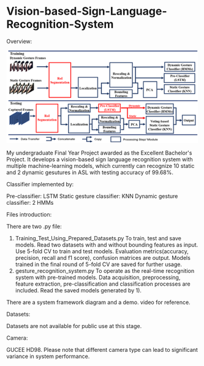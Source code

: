 # Vision-based-Sign-Language-Recognition-System

Overview:

<img src=https://github.com/JianqiaoMao/Real-time-Vision-based-Sign-Language-Recognition-System/blob/main/doc/SYSTEM%20FRAMEWORK.png width=500 />

My undergraduate Final Year Project awarded as the Excellent Bachelor's Project. It develops a vision-based sign language recognition system with multiple machine-learning models, which currently can recognize 10 static and 2 dynamic gesutures in ASL with testing accuracy of 99.68%.

Classifier implemented by:

  Pre-classifier: LSTM
  Static gesture classifier: KNN
  Dynamic gesture classifier: 2 HMMs

Files introduction:

There are two .py file:

  1) Training_Test_Using_Prepared_Datasets.py
    To train, test and save models. 
    Read two datasets with and without bounding features as input. Use 5-fold CV to train and test models. Evaluation metrics(accuracy, precision, recall and f1 score), confusion matrices are output. Models trained in the final round of 5-fold CV are saved for further usage.
  2) gesture_recognition_system.py
    To operate as the real-time recognition system with pre-trained models. Data acquisition, preprocessing, feature extraction, pre-classification and classification processes are included. Read the saved models generated by 1).

There are a system framework diagram and a demo. video for reference.

Datasets: 

Datasets are not available for public use at this stage.

Camera:

GUCEE HD98. Please note that different camera type can lead to significant variance in system performance.
